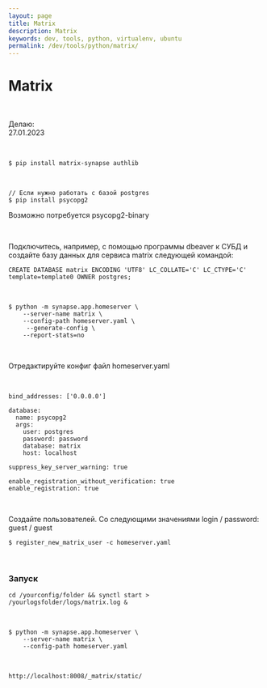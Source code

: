 ```yaml
---
layout: page
title: Matrix
description: Matrix
keywords: dev, tools, python, virtualenv, ubuntu
permalink: /dev/tools/python/matrix/
---
```


# Matrix

<br/>

Делаю:  
27.01.2023

<br/>

```
$ pip install matrix-synapse authlib
```

<br/>

```
// Если нужно работать с базой postgres
$ pip install psycopg2
```

Возможно потребуется psycopg2-binary

<br/>

Подключитесь, например, с помощью программы dbeaver к СУБД и создайте базу данных для сервиса matrix следующей командой:

```
CREATE DATABASE matrix ENCODING 'UTF8' LC_COLLATE='C' LC_CTYPE='C' template=template0 OWNER postgres;
```

<br/>

```
$ python -m synapse.app.homeserver \
    --server-name matrix \
    --config-path homeserver.yaml \
     --generate-config \
    --report-stats=no
```

<br/>

Отредактируйте конфиг файл homeserver.yaml

<br/>

```
bind_addresses: ['0.0.0.0']

database:
  name: psycopg2
  args:
    user: postgres
    password: password
    database: matrix
    host: localhost

suppress_key_server_warning: true

enable_registration_without_verification: true
enable_registration: true
```

<br/>

Создайте пользователей. Со следующими значениями login / password:
guest / guest

```
$ register_new_matrix_user -c homeserver.yaml
```

<br>

### Запуск

```
cd /yourconfig/folder && synctl start > /yourlogsfolder/logs/matrix.log &
```

<br/>

```
$ python -m synapse.app.homeserver \
    --server-name matrix \
    --config-path homeserver.yaml
```

<br/>

```
http://localhost:8008/_matrix/static/
```